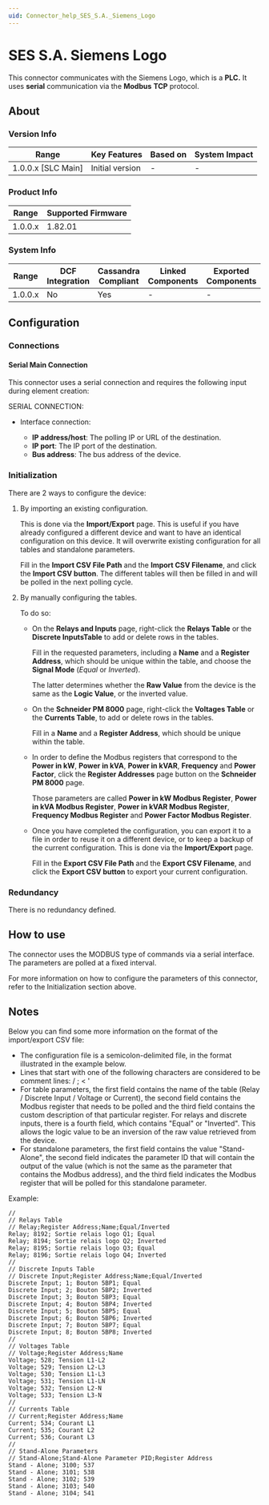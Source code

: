 ```yaml
---
uid: Connector_help_SES_S.A._Siemens_Logo
---
```


# SES S.A. Siemens Logo

This connector communicates with the Siemens Logo, which is a **PLC.** It uses **serial** communication via the **Modbus** **TCP** protocol.

## About

### Version Info

| Range                | Key Features     | Based on     | System Impact     |
|----------------------|------------------|--------------|-------------------|
| 1.0.0.x [SLC Main]   | Initial version  | -            | -                 |

### Product Info

| Range     | Supported Firmware     |
|-----------|------------------------|
| 1.0.0.x   | 1.82.01                |

### System Info

| Range     | DCF Integration     | Cassandra Compliant     | Linked Components     | Exported Components     |
|-----------|---------------------|-------------------------|-----------------------|-------------------------|
| 1.0.0.x   | No                  | Yes                     | -                     | -                       |

## Configuration

### Connections

#### Serial Main Connection

This connector uses a serial connection and requires the following input during element creation:

SERIAL CONNECTION:

- Interface connection:

  - **IP address/host**: The polling IP or URL of the destination.
  - **IP port**: The IP port of the destination.
  - **Bus address**: The bus address of the device.

### Initialization

There are 2 ways to configure the device:

1. By importing an existing configuration.

   This is done via the **Import/Export** page. This is useful if you have already configured a different device and want to have an identical configuration on this device. It will overwrite existing configuration for all tables and standalone parameters.

   Fill in the **Import CSV File Path** and the **Import CSV Filename**, and click the **Import CSV button**. The different tables will then be filled in and will be polled in the next polling cycle.

1. By manually configuring the tables.

   To do so:

   - On the **Relays and Inputs** page, right-click the **Relays Table** or the **Discrete InputsTable** to add or delete rows in the tables.

     Fill in the requested parameters, including a **Name** and a **Register Address**, which should be unique within the table, and choose the **Signal Mode** (*Equal* or *Inverted*).

     The latter determines whether the **Raw Value** from the device is the same as the **Logic Value**, or the inverted value.

   - On the **Schneider PM 8000** page, right-click the **Voltages Table** or the **Currents Table**, to add or delete rows in the tables.

     Fill in a **Name** and a **Register Address**, which should be unique within the table.

   - In order to define the Modbus registers that correspond to the **Power in kW**, **Power in kVA**, **Power in kVAR**, **Frequency** and **Power Factor**, click the **Register Addresses** page button on the **Schneider PM 8000** page.

     Those parameters are called **Power in kW Modbus Register**, **Power in kVA Modbus Register**, **Power in kVAR Modbus Register**, **Frequency Modbus Register** and **Power Factor Modbus Register**.

   - Once you have completed the configuration, you can export it to a file in order to reuse it on a different device, or to keep a backup of the current configuration. This is done via the **Import/Export** page.

     Fill in the **Export CSV File Path** and the **Export CSV Filename**, and click the **Export CSV button** to export your current configuration.

### Redundancy

There is no redundancy defined.

## How to use

The connector uses the MODBUS type of commands via a serial interface. The parameters are polled at a fixed interval.

For more information on how to configure the parameters of this connector, refer to the Initialization section above.

## Notes

Below you can find some more information on the format of the import/export CSV file:

- The configuration file is a semicolon-delimited file, in the format illustrated in the example below.
- Lines that start with one of the following characters are considered to be comment lines: / ; \< '
- For table parameters, the first field contains the name of the table (Relay / Discrete Input / Voltage or Current), the second field contains the Modbus register that needs to be polled and the third field contains the custom description of that particular register. For relays and discrete inputs, there is a fourth field, which contains "Equal" or "Inverted". This allows the logic value to be an inversion of the raw value retrieved from the device.
- For standalone parameters, the first field contains the value "Stand-Alone", the second field indicates the parameter ID that will contain the output of the value (which is not the same as the parameter that contains the Modbus address), and the third field indicates the Modbus register that will be polled for this standalone parameter.

Example:

```
//
// Relays Table
// Relay;Register Address;Name;Equal/Inverted
Relay; 8192; Sortie relais logo Q1; Equal
Relay; 8194; Sortie relais logo Q2; Inverted
Relay; 8195; Sortie relais logo Q3; Equal
Relay; 8196; Sortie relais logo Q4; Inverted
//
// Discrete Inputs Table
// Discrete Input;Register Address;Name;Equal/Inverted
Discrete Input; 1; Bouton 5BP1; Equal
Discrete Input; 2; Bouton 5BP2; Inverted
Discrete Input; 3; Bouton 5BP3; Equal
Discrete Input; 4; Bouton 5BP4; Inverted
Discrete Input; 5; Bouton 5BP5; Equal
Discrete Input; 6; Bouton 5BP6; Inverted
Discrete Input; 7; Bouton 5BP7; Equal
Discrete Input; 8; Bouton 5BP8; Inverted
//
// Voltages Table
// Voltage;Register Address;Name
Voltage; 528; Tension L1-L2
Voltage; 529; Tension L2-L3
Voltage; 530; Tension L1-L3
Voltage; 531; Tension L1-LN
Voltage; 532; Tension L2-N
Voltage; 533; Tension L3-N
//
// Currents Table
// Current;Register Address;Name
Current; 534; Courant L1
Current; 535; Courant L2
Current; 536; Courant L3
//
// Stand-Alone Parameters
// Stand-Alone;Stand-Alone Parameter PID;Register Address
Stand - Alone; 3100; 537
Stand - Alone; 3101; 538
Stand - Alone; 3102; 539
Stand - Alone; 3103; 540
Stand - Alone; 3104; 541
```

